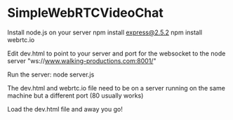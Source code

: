 SimpleWebRTCVideoChat
=====================

Install node.js on your server
npm install express@2.5.2
npm install webrtc.io

Edit dev.html to point to your server and port for the 
websocket to the node server "ws://www.walking-productions.com:8001/"

Run the server:
node server.js

The dev.html and webrtc.io file need to be on a server running on the same machine but a different port (80 usually works)

Load the dev.html file and away you go!
